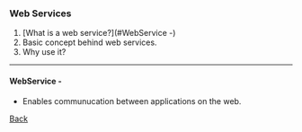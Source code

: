 ### Web Services 

1. [What is a web service?](#WebService -)
1. Basic concept behind web services.
1. Why use it?

<hr/>

#### WebService - 
* Enables communucation between applications on the web.

[Back](../../tree/master)

